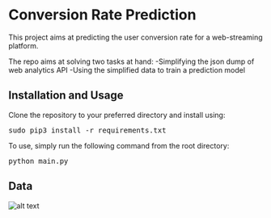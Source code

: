 # **Conversion Rate Prediction**

This project aims at predicting the user conversion rate for a web-streaming platform. 

The repo aims at solving two tasks at hand:
-Simplifying the json dump of web analytics API
-Using the simplified data to train a prediction model

## Installation and Usage

Clone the repository to your preferred directory and install using:
<pre>
sudo pip3 install -r requirements.txt
</pre>

To use, simply run the following command from the root directory:
<pre>
python main.py 
</pre>

## Data 

![alt text](https://github.com/iamrachitajain/User-Conversion-Rate-Prediction/tree/main/tables1.png?raw=true)